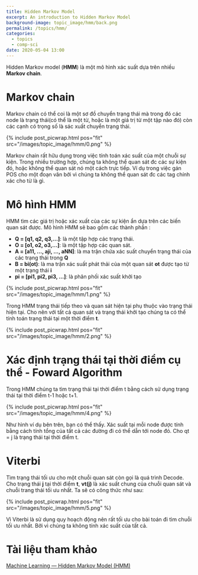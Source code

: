 ```yaml
---
title: Hidden Markov Model
excerpt: An introduction to Hidden Markov Model 
background-image: topic_image/hmm/back.png
permalink: /topics/hmm/
categories:
  - topics
  - comp-sci
date: 2020-05-04 13:00
---
```



Hidden Markov model (**HMM**) là một mô hình xác suất dựa trên nhiều **Markov chain**.

# Markov chain

Markov chain có thể coi là một sơ đồ chuyển trạng thái mà trong đó các node là trạng thái(có thể là một từ, hoặc là một giá trị từ một tập nào đó) còn các cạnh có trọng số là sác xuất chuyển trạng thái. 

{% include post_picwrap.html pos="fit" src="/images/topic_image/hmm/0.png" %}

Markov chain rất hữu dụng trong việc tính toán xác suất của một chuỗi sự kiện. Trong nhiều trường hợp, chúng ta không thể quan sát đc các sự kiện đó, hoặc không thể quan sát nó một cách trực tiếp. Ví dụ trong việc gán POS cho một đoạn văn bởi vì chúng ta không thể quan sát đc các tag chính xác cho từ là gì.

# Mô hình HMM

HMM tìm các giá trị hoặc xác xuất của các sự kiện ẩn dựa trên các biến quan sát được. Mô hình HMM sẽ bao gồm các thành phần :

- **Q = [q1, q2, q3,...]**: là một tập hợp các trạng thái.
- **O = [o1, o2, o3,...]**: là một tập hợp các quan sát.
- **A = [a11, ..., aji, ..., aNN]**: là ma trận chứa xác suất chuyển trạng thái của các trạng thái trong **Q**
- **B = bi(ot)**: là ma trận xác suất phát thải của một quan sát **ot** được tạo từ một trạng thái **i** 
- **pi = [pi1, pi2, pi3, ...]**: là phân phối xác suất khởi tạo

{% include post_picwrap.html pos="fit" src="/images/topic_image/hmm/1.png" %}

Trong HMM trạng thái tiếp theo và quan sát hiện tại phụ thuộc vào trạng thái hiện tại. Cho nên với tất cả quan sát và trạng thái khởi tạo chúng ta có thể tính toán trạng thái tại một thời điểm **t**. 

{% include post_picwrap.html pos="fit" src="/images/topic_image/hmm/2.png" %}


# Xác định trạng thái tại thời điểm cụ thể - Foward Algorithm

Trong HMM chúng ta tìm trạng thái tại thời điểm t bằng cách sử dụng trạng thái tại thời điểm t-1 hoặc t+1. 

{% include post_picwrap.html pos="fit" src="/images/topic_image/hmm/4.png" %}

Như hình ví dụ bên trên, bạn có thể thấy. Xác suất tại mỗi node được tính bằng cách tính tổng của tất cả các đường đi có thể dẫn tới node đó. Cho qt = j là trạng thái tại thời điểm t.



# Viterbi 

Tìm trạng thái tối ưu cho một chuỗi quan sát còn gọi là quá trình Decode. Cho trạng thái **j** tại thời điểm **t**, **vt(j)** là xác suất chung của chuỗi quan sát và chuỗi trang thái tối ưu nhất. Ta sẽ có công thức như sau:

{% include post_picwrap.html pos="fit" src="/images/topic_image/hmm/5.png" %}

Vì Viterbi là sử dụng quy hoạch động nên rất tối ưu cho bài toán đi tìm chuỗi tối ưu nhất. Bởi vì chúng ta không tính xác suất của tất cả.



# Tài liệu tham khảo 

[Machine Learning — Hidden Markov Model (HMM)](https://medium.com/@jonathan_hui/machine-learning-hidden-markov-model-hmm-31660d217a61)
